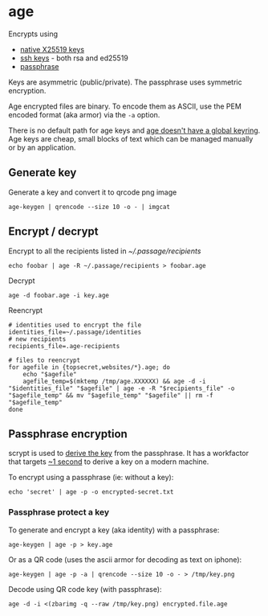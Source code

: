 # age

Encrypts using

- [native X25519 keys](https://github.com/FiloSottile/age/blob/v1.1.1/doc/age.1.ronn?plain=1#L151)
- [ssh keys](https://github.com/FiloSottile/age/blob/v1.1.1/doc/age.1.ronn?plain=1#L169) - both rsa and ed25519
- [passphrase](https://github.com/FiloSottile/age/blob/v1.1.1/doc/age.1.ronn?plain=1#L16)

Keys are asymmetric (public/private). The passphrase uses symmetric encryption.

Age encrypted files are binary. To encode them as ASCII, use the PEM encoded format (aka armor) via the `-a` option.

There is no default path for age keys and [age doesn't have a global keyring](https://github.com/FiloSottile/age/blob/v1.1.1/age.go#L16). Age keys are cheap, small blocks of text which can be managed manually or by an application.

## Generate key

Generate a key and convert it to qrcode png image

```
age-keygen | qrencode --size 10 -o - | imgcat
```

## Encrypt / decrypt

Encrypt to all the recipients listed in _~/.passage/recipients_

```
echo foobar | age -R ~/.passage/recipients > foobar.age
```

Decrypt

```
age -d foobar.age -i key.age
```

Reencrypt

```
# identities used to encrypt the file
identities_file=~/.passage/identities
# new recipients
recipients_file=.age-recipients

# files to reencrypt
for agefile in {topsecret,websites/*}.age; do
    echo "$agefile"
    agefile_temp=$(mktemp /tmp/age.XXXXXX) && age -d -i "$identities_file" "$agefile" | age -e -R "$recipients_file" -o "$agefile_temp" && mv "$agefile_temp" "$agefile" || rm -f "$agefile_temp"
done
```

## Passphrase encryption

scrypt is used to [derive the key](https://github.com/str4d/rage/issues/338#issuecomment-1242751049) from the passphrase. It has a workfactor that targets [~1 second](https://github.com/FiloSottile/age/blob/v1.1.1/scrypt.go#L45) to derive a key on a modern machine.

To encrypt using a passphrase (ie: without a key):

```
echo 'secret' | age -p -o encrypted-secret.txt
```

### Passphrase protect a key

To generate and encrypt a key (aka identity) with a passphrase:

```
age-keygen | age -p > key.age
```

Or as a QR code (uses the ascii armor for decoding as text on iphone):

```
age-keygen | age -p -a | qrencode --size 10 -o - > /tmp/key.png
```

Decode using QR code key (with passphrase):

```
age -d -i <(zbarimg -q --raw /tmp/key.png) encrypted.file.age
```
